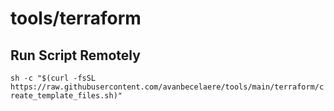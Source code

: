 # tools/terraform

## Run Script Remotely

`sh -c "$(curl -fsSL https://raw.githubusercontent.com/avanbecelaere/tools/main/terraform/create_template_files.sh)"`
